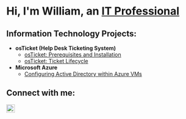 <h1>Hi, I'm William, an <a href="https://www.linkedin.com/in/william-acevedo-475a91288/">IT Professional</a></h1>

<h2> Information Technology Projects:</h2>

- <b>osTicket (Help Desk Ticketing System)</b>
  - [osTicket: Prerequisites and Installation](https://github.com/williamacevedo1/osticket-prereqs)
  - [osTicket: Ticket Lifecycle](https://github.com/williamacevedo1/ticket-lifecycle)
- <b>Microsoft Azure</b>
  - [Configuring Active Directory within Azure VMs](https://github.com/joshmadakorcc/configure-ad)
  
<h2>Connect with me:</h2>


[<img align="left" alt="Josh | LinkedIn" width="22px" src="https://cdn.jsdelivr.net/npm/simple-icons@v3/icons/linkedin.svg" />][linkedin]



[linkedin]: https://www.linkedin.com/in/william-acevedo-475a91288/
